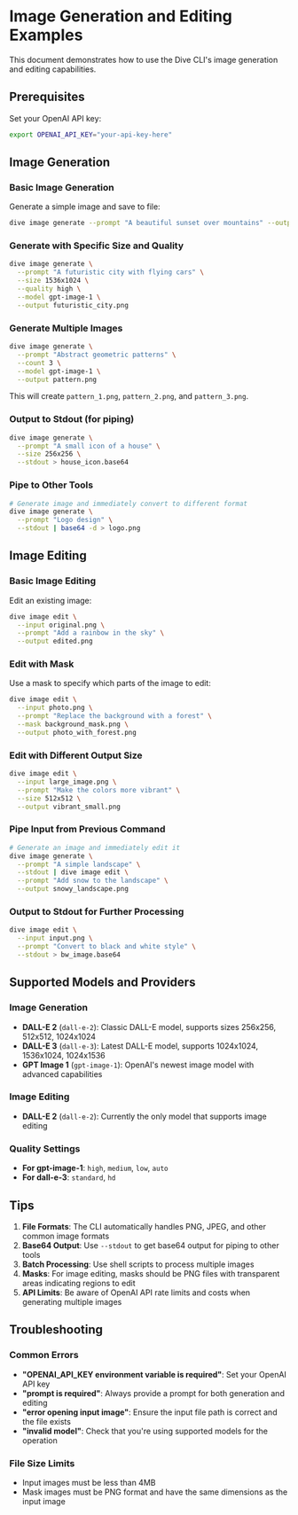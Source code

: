 # Image Generation and Editing Examples

This document demonstrates how to use the Dive CLI's image generation and editing capabilities.

## Prerequisites

Set your OpenAI API key:
```bash
export OPENAI_API_KEY="your-api-key-here"
```

## Image Generation

### Basic Image Generation
Generate a simple image and save to file:
```bash
dive image generate --prompt "A beautiful sunset over mountains" --output sunset.png
```

### Generate with Specific Size and Quality
```bash
dive image generate \
  --prompt "A futuristic city with flying cars" \
  --size 1536x1024 \
  --quality high \
  --model gpt-image-1 \
  --output futuristic_city.png
```

### Generate Multiple Images
```bash
dive image generate \
  --prompt "Abstract geometric patterns" \
  --count 3 \
  --model gpt-image-1 \
  --output pattern.png
```
This will create `pattern_1.png`, `pattern_2.png`, and `pattern_3.png`.

### Output to Stdout (for piping)
```bash
dive image generate \
  --prompt "A small icon of a house" \
  --size 256x256 \
  --stdout > house_icon.base64
```

### Pipe to Other Tools
```bash
# Generate image and immediately convert to different format
dive image generate \
  --prompt "Logo design" \
  --stdout | base64 -d > logo.png
```

## Image Editing

### Basic Image Editing
Edit an existing image:
```bash
dive image edit \
  --input original.png \
  --prompt "Add a rainbow in the sky" \
  --output edited.png
```

### Edit with Mask
Use a mask to specify which parts of the image to edit:
```bash
dive image edit \
  --input photo.png \
  --prompt "Replace the background with a forest" \
  --mask background_mask.png \
  --output photo_with_forest.png
```

### Edit with Different Output Size
```bash
dive image edit \
  --input large_image.png \
  --prompt "Make the colors more vibrant" \
  --size 512x512 \
  --output vibrant_small.png
```

### Pipe Input from Previous Command
```bash
# Generate an image and immediately edit it
dive image generate \
  --prompt "A simple landscape" \
  --stdout | dive image edit \
  --prompt "Add snow to the landscape" \
  --output snowy_landscape.png
```

### Output to Stdout for Further Processing
```bash
dive image edit \
  --input input.png \
  --prompt "Convert to black and white style" \
  --stdout > bw_image.base64
```

## Supported Models and Providers

### Image Generation
- **DALL-E 2** (`dall-e-2`): Classic DALL-E model, supports sizes 256x256, 512x512, 1024x1024
- **DALL-E 3** (`dall-e-3`): Latest DALL-E model, supports 1024x1024, 1536x1024, 1024x1536
- **GPT Image 1** (`gpt-image-1`): OpenAI's newest image model with advanced capabilities

### Image Editing
- **DALL-E 2** (`dall-e-2`): Currently the only model that supports image editing

### Quality Settings
- **For gpt-image-1**: `high`, `medium`, `low`, `auto`
- **For dall-e-3**: `standard`, `hd`

## Tips

1. **File Formats**: The CLI automatically handles PNG, JPEG, and other common image formats
2. **Base64 Output**: Use `--stdout` to get base64 output for piping to other tools
3. **Batch Processing**: Use shell scripts to process multiple images
4. **Masks**: For image editing, masks should be PNG files with transparent areas indicating regions to edit
5. **API Limits**: Be aware of OpenAI API rate limits and costs when generating multiple images

## Troubleshooting

### Common Errors
- **"OPENAI_API_KEY environment variable is required"**: Set your OpenAI API key
- **"prompt is required"**: Always provide a prompt for both generation and editing
- **"error opening input image"**: Ensure the input file path is correct and the file exists
- **"invalid model"**: Check that you're using supported models for the operation

### File Size Limits
- Input images must be less than 4MB
- Mask images must be PNG format and have the same dimensions as the input image